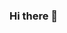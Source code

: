 ### Hi there 👋

<!--
**rommyalms/rommyalms** is a ✨ _special_ ✨ repository because its `README.md` (this file) appears on your GitHub profile.

Here are some ideas to get you started:

- 🔭 I’m currently working on ALAMI Sharia
- 🌱 I’m currently learning Java
- 👯 I’m looking to collaborate on Everything
- 🤔 I’m looking for help with None
- 💬 Ask me about Nothing
- 📫 How to reach me: Come to me
- 😄 Pronouns: ......
- ⚡ Fun fact: Life must go on
-->
